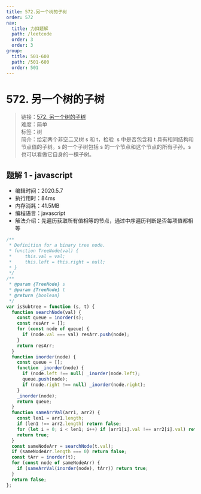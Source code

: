 ```yaml
---
title: 572.另一个树的子树
order: 572
nav:
  title: 力扣题解
  path: /leetcode
  order: 3
  order: 3
group:
  title: 501-600
  path: /501-600
  order: 501
---
```


# 572. 另一个树的子树

> 链接：[572. 另一个树的子树](https://leetcode-cn.com/problems/subtree-of-another-tree/)  
> 难度：简单  
> 标签：树  
> 简介：给定两个非空二叉树 s 和 t，检验  s 中是否包含和 t 具有相同结构和节点值的子树。s 的一个子树包括 s 的一个节点和这个节点的所有子孙。s 也可以看做它自身的一棵子树。

## 题解 1 - javascript

- 编辑时间：2020.5.7
- 执行用时：84ms
- 内存消耗：41.5MB
- 编程语言：javascript
- 解法介绍：先遍历获取所有值相等的节点，通过中序遍历判断是否每项值都相等

```javascript
/**
 * Definition for a binary tree node.
 * function TreeNode(val) {
 *     this.val = val;
 *     this.left = this.right = null;
 * }
 */
/**
 * @param {TreeNode} s
 * @param {TreeNode} t
 * @return {boolean}
 */
var isSubtree = function (s, t) {
  function searchNode(val) {
    const queue = inorder(s);
    const resArr = [];
    for (const node of queue) {
      if (node.val === val) resArr.push(node);
    }
    return resArr;
  }
  function inorder(node) {
    const queue = [];
    function _inorder(node) {
      if (node.left !== null) _inorder(node.left);
      queue.push(node);
      if (node.right !== null) _inorder(node.right);
    }
    _inorder(node);
    return queue;
  }
  function sameArrVal(arr1, arr2) {
    const len1 = arr1.length;
    if (len1 !== arr2.length) return false;
    for (let i = 0; i < len1; i++) if (arr1[i].val !== arr2[i].val) return false;
    return true;
  }
  const sameNodeArr = searchNode(t.val);
  if (sameNodeArr.length === 0) return false;
  const tArr = inorder(t);
  for (const node of sameNodeArr) {
    if (sameArrVal(inorder(node), tArr)) return true;
  }
  return false;
};
```
